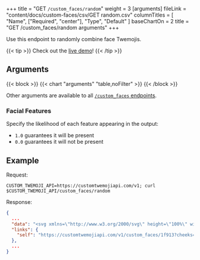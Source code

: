 +++
title = "GET `/custom_faces/random`"
weight = 3
[arguments]
  fileLink = "content/docs/custom-faces/csv/GET random.csv"
  columnTitles = [
    "Name",
    ["Required", "center"],
    "Type",
    "Default"
  ]
  baseChartOn = 2
  title = "GET /custom_faces/random arguments"
+++

Use this endpoint to randomly combine face Twemojis.

{{< tip >}}
Check out the [live demo](/random-face/)!
{{< /tip >}}

## Arguments

{{< block >}}
  {{< chart "arguments" "table,noFilter" >}}
{{< /block >}}

Other arguments are available to all [`/custom_faces` endpoints](/docs/custom-faces/).

### Facial Features

Specify the likelihood of each feature appearing in the output:

- `1.0` guarantees it will be present
- `0.0` guarantees it will not be present

## Example

Request:

```curl
CUSTOM_TWEMOJI_API=https://customtwemojiapi.com/v1; curl $CUSTOM_TWEMOJI_API/custom_faces/random
```

Response:

```json
{
  ...
  "data": "<svg xmlns=\"http://www.w3.org/2000/svg\" height=\"100%\" width=\"100%\">\n  <rect width=\"100%\" height=\"100%\" fill=\"\"/>\n  <svg xmlns=\"http://www.w3.org/2000/svg\" id=\"emoji\" height=\"100%\" width=\"100%\" x=\"0\" y=\"0\" viewBox=\"0 0 36 36\">\n  <circle fill=\"#FFCC4D\" cx=\"18\" cy=\"18\" r=\"18\" id=\"1f913-head-0\" class=\"1f913 head\"/><circle cx=\"9.5\" cy=\"7.5\" r=\"3.5\" fill=\"#5B6876\" id=\"1f31a-cheeks-1\" class=\"1f31a cheeks\"/><circle cx=\"24.5\" cy=\"28.5\" r=\"3.5\" fill=\"#5B6876\" id=\"1f31a-cheeks-2\" class=\"1f31a cheeks\"/><circle cx=\"22\" cy=\"5\" r=\"2\" fill=\"#5B6876\" id=\"1f31a-cheeks-3\" class=\"1f31a cheeks\"/><circle cx=\"3\" cy=\"18\" r=\"1\" fill=\"#5B6876\" id=\"1f31a-cheeks-4\" class=\"1f31a cheeks\"/><circle cx=\"30\" cy=\"9\" r=\"1\" fill=\"#5B6876\" id=\"1f31a-cheeks-5\" class=\"1f31a cheeks\"/><circle cx=\"16\" cy=\"31\" r=\"1\" fill=\"#5B6876\" id=\"1f31a-cheeks-6\" class=\"1f31a cheeks\"/><circle cx=\"32\" cy=\"19\" r=\"2\" fill=\"#5B6876\" id=\"1f31a-cheeks-7\" class=\"1f31a cheeks\"/><circle cx=\"6\" cy=\"26\" r=\"2\" fill=\"#5B6876\" id=\"1f31a-cheeks-8\" class=\"1f31a cheeks\"/><path fill=\"#664500\" d=\"M23.485 27.879C23.474 27.835 22.34 23.5 18 23.5S12.526 27.835 12.515 27.878999999999998C12.462 28.092 12.559000000000001 28.31 12.747 28.423 12.935 28.534999999999997 13.18 28.508999999999997 13.343 28.363 13.352 28.355 14.356 27.5 18 27.5 21.59 27.5 22.617 28.33 22.656 28.363 22.750999999999998 28.453 22.875 28.5 23 28.5 23.084 28.5 23.169 28.479 23.246 28.436 23.442 28.324 23.54 28.097 23.485 27.879Z\" id=\"1f626-mouth-3\" class=\"1f626 mouth\"/><ellipse fill=\"#664500\" cx=\"11.5\" cy=\"14.5\" rx=\"2.5\" ry=\"3.5\" id=\"2639-eyes-1\" class=\"2639 eyes\"/><ellipse fill=\"#664500\" cx=\"24.5\" cy=\"14.5\" rx=\"2.5\" ry=\"3.5\" id=\"2639-eyes-2\" class=\"2639 eyes\"/><circle fill=\"#F4F7F9\" cx=\"24.882\" cy=\"14.294\" r=\"6.882\" id=\"1f9d0-eyewear-2\" class=\"1f9d0 eyewear\"/><path fill=\"#292F33\" d=\"M32.824 36C32.239 36 31.764999999999997 35.526 31.764999999999997 34.941V14.824C31.764999999999997 14.239 32.239 13.765 32.824 13.765S33.882999999999996 14.239 33.882999999999996 14.824V34.942C33.882 35.526 33.409 36 32.824 36Z\" id=\"1f9d0-eyewear-4\" class=\"1f9d0 eyewear\"/><path fill=\"#67757F\" d=\"M32.824 12.706C32.769999999999996 12.706 32.719 12.718 32.666 12.722 31.933999999999997 9.094 28.722999999999995 6.353 24.881999999999998 6.353 20.503 6.353 16.941 9.915 16.941 14.294S20.503 22.235 24.881999999999998 22.235C28.349999999999998 22.235 31.298 19.997 32.378 16.892 32.522 16.923 32.67 16.941 32.823 16.941 33.993 16.941 34.941 15.992999999999999 34.941 14.822999999999999 34.941 13.653999999999998 33.993 12.706 32.824000000000005 12.706Z M24.881999999999998 20.118C21.671 20.118 19.058999999999997 17.506 19.058999999999997 14.293999999999999S21.671999999999997 8.469999999999999 24.881999999999998 8.469999999999999C28.092999999999996 8.469999999999999 30.705999999999996 11.081999999999999 30.705999999999996 14.293999999999999S28.092999999999996 20.118 24.881999999999998 20.118Z\" id=\"1f9d0-eyewear-5\" class=\"1f9d0 eyewear\"/><path d=\"M28.049 9.411C27.137 8.818 26.051 8.471 24.881999999999998 8.471 21.665999999999997 8.471 19.058 11.078 19.058 14.295 19.058 15.464 19.406 16.55 19.998 17.462L28.049 9.411Z\" fill=\"#BDDDF4\" id=\"1f9d0-eyewear-8\" class=\"1f9d0 eyewear\"/><path d=\"M22.397 19.555C23.151999999999997 19.912 23.991999999999997 20.118 24.881999999999998 20.118 28.098 20.118 30.705999999999996 17.511 30.705999999999996 14.293999999999999 30.705999999999996 13.403999999999998 30.499999999999996 12.562999999999999 30.142999999999997 11.809L22.397 19.555Z\" fill=\"#BDDDF4\" id=\"1f9d0-eyewear-9\" class=\"1f9d0 eyewear\"/></svg>\n</svg>",
  "links": {
    "self": "https://customtwemojiapi.com/v1/custom_faces/1f913?cheeks=1f31a&mouth=1f626&nose=&eyes=2639&eyewear=1f9d0&headwear=&other="
  },
  ...
}
```
